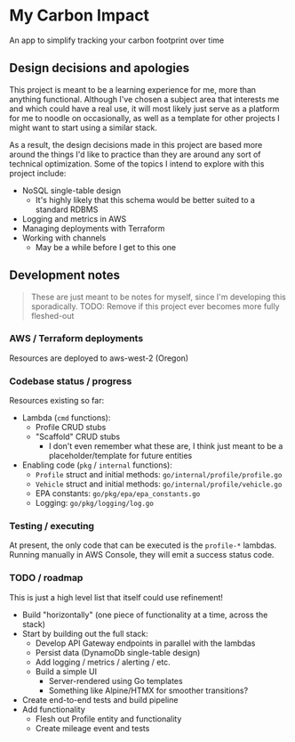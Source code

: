 # My Carbon Impact

An app to simplify tracking your carbon footprint over time

## Design decisions and apologies

This project is meant to be a learning experience for me, more than anything functional.
Although I've chosen a subject area that interests me and which could have a real use,
it will most likely just serve as a platform for me to noodle on occasionally, as well
as a template for other projects I might want to start using a similar stack.

As a result, the design decisions made in this project are based more around the things
I'd like to practice than they are around any sort of technical optimization.
Some of the topics I intend to explore with this project include:

- NoSQL single-table design
  - It's highly likely that this schema would be better suited to a standard RDBMS
- Logging and metrics in AWS
- Managing deployments with Terraform
- Working with channels
  - May be a while before I get to this one

## Development notes

> These are just meant to be notes for myself, since I'm developing this sporadically.
> TODO: Remove if this project ever becomes more fully fleshed-out

### AWS / Terraform deployments

Resources are deployed to aws-west-2 (Oregon)

### Codebase status / progress

Resources existing so far:

- Lambda (`cmd` functions):
  - Profile CRUD stubs
  - "Scaffold" CRUD stubs
    - I don't even remember what these are, I think just meant to be a placeholder/template for future entities
- Enabling code (`pkg` / `internal` functions):
  - `Profile` struct and initial methods: `go/internal/profile/profile.go`
  - `Vehicle` struct and initial methods: `go/internal/profile/vehicle.go`
  - EPA constants: `go/pkg/epa/epa_constants.go`
  - Logging: `go/pkg/logging/log.go`

### Testing / executing

At present, the only code that can be executed is the `profile-*` lambdas.
Running manually in AWS Console, they will emit a success status code.

### TODO / roadmap

This is just a high level list that itself could use refinement!

- Build "horizontally" (one piece of functionality at a time, across the stack)
- Start by building out the full stack:
  - Develop API Gateway endpoints in parallel with the lambdas
  - Persist data (DynamoDb single-table design)
  - Add logging / metrics / alerting / etc.
  - Build a simple UI
    - Server-rendered using Go templates
    - Something like Alpine/HTMX for smoother transitions?
- Create end-to-end tests and build pipeline
- Add functionality
  - Flesh out Profile entity and functionality
  - Create mileage event and tests